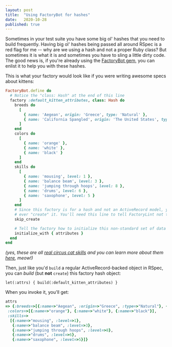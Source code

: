 ```yaml
---
layout: post
title:  "Using FactoryBot for hashes"
date:   2020-10-28
published: true
---
```


Sometimes in your test suite you have some big ol' hashes that you need to build frequently. Having big ol' hashes being passed all around RSpec is a red flag for me -- why are we using a hash and not a proper Ruby class? But sometimes it is what it is and sometimes you have to sling a little dirty code. The good news is, if you're already using the [FactoryBot gem](https://github.com/thoughtbot/factory_bot), you can enlist it to help you with these hashes.

This is what your factory would look like if you were writing awesome specs about kittens:
```ruby
FactoryBot.define do
  # Notice the "class: Hash" at the end of this line
  factory :default_kitten_attributes, class: Hash do
    breeds do
      [
        { name: 'Aegean', origin: 'Greece', type: 'Natural' },
        { name: 'California Spangled', origin: 'The United States', type: 'Crossbreed' }
      ]
    end
    colors do
      [
        { name: 'orange' },
        { name: 'white' },
        { name: 'black' }
      ]
    end
    skills do
      [
        { name: 'mousing', level: 1 },
        { name: 'balance beam', level: 3 },
        { name: 'jumping through hoops', level: 8 },
        { name: 'drums', level: 6 },
        { name: 'saxophone', level: 5 }
      ]
    end
    # Since this factory is for a hash and not an ActiveRecord model, you cannot
    # ever "create" it. You'll need this line to tell FactoryLint not to try to create it.
    skip_create

    # Tell the factory how to initialize this non-standard set of data
    initialize_with { attributes }
  end
end
```
_(yes, these are all [real circus cat skills](https://www.youtube.com/watch?v=c4-i7PSzAfA) and you can learn more about them [here](https://rockcatsrescue.org/), meow!)_


Then, just like you'd `build` a regular ActiveRecord-backed object in RSpec, you can _build_ (but **not** `create`) this factory hash object:
```
let(:attrs) { build(:default_kitten_attributes) }
```

When you invoke it, you'll get:
```ruby
attrs
=> {:breeds=>[{:name=>"Aegean", :origin=>"Greece", :type=>"Natural"}, {:name=>"California Spangled", :origin=>"The United States", :type=>"Crossbreed"}],
 :colors=>[{:name=>"orange"}, {:name=>"white"}, {:name=>"black"}],
 :skills=>
  [{:name=>"mousing", :level=>1},
   {:name=>"balance beam", :level=>3},
   {:name=>"jumping through hoops", :level=>8},
   {:name=>"drums", :level=>6},
   {:name=>"saxophone", :level=>5}]}
```

